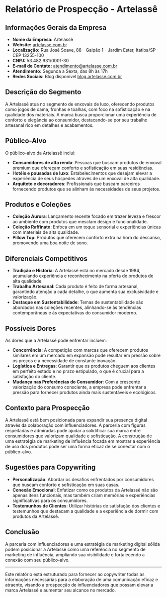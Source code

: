 # Relatório de Prospecção - Artelassê

## Informações Gerais da Empresa
- **Nome da Empresa:** Artelassê
- **Website:** [artelasse.com.br](https://www.artelasse.com.br)
- **Localização:** Rua José Soave, 88 - Galpão 1 - Jardim Ester, Itatiba/SP - CEP 13255-100
- **CNPJ:** 53.482.931/0001-30
- **E-mail de Contato:** atendimento@artelasse.com.br
- **Atendimento:** Segunda a Sexta, das 8h às 17h
- **Redes Sociais:** Blog disponível [blog.artelasse.com.br](https://blog.artelasse.com.br)

## Descrição do Segmento
A Artelassê atua no segmento de enxovais de luxo, oferecendo produtos como jogos de cama, fronhas e toalhas, com foco na sofisticação e na qualidade dos materiais. A marca busca proporcionar uma experiência de conforto e elegância ao consumidor, destacando-se por seu trabalho artesanal rico em detalhes e acabamentos.

## Público-Alvo
O público-alvo da Artelassê inclui:
- **Consumidores de alta renda**: Pessoas que buscam produtos de enxoval premium que ofereçam conforto e sofisticação em suas residências.
- **Hotéis e pousadas de luxo**: Estabelecimentos que desejam elevar a experiência de seus hóspedes através de um enxoval de alta qualidade.
- **Arquiteto e decoradores**: Profissionais que buscam parceiros fornecendo produtos que se alinham às necessidades de seus projetos.

## Produtos e Coleções
- **Coleção Aurora**: Lançamento recente focado em trazer leveza e frescor ao ambiente com produtos que mesclam design e funcionalidade.
- **Coleção Raffinato**: Enfoca em um toque sensorial e experiências únicas com materiais de alta qualidade.
- **Pillow Top**: Produtos que oferecem conforto extra na hora do descanso, promovendo uma boa noite de sono.

## Diferenciais Competitivos
- **Tradição e História**: A Artelassê está no mercado desde 1984, acumulando experiência e reconhecimento na oferta de produtos de alta qualidade.
- **Trabalho Artesanal**: Cada produto é feito de forma artesanal, garantindo atenção a cada detalhe, o que aumenta sua exclusividade e valorização.
- **Destaque em Sustentabilidade**: Temas de sustentabilidade são abordados nas coleções recentes, alinhando-se às tendências contemporâneas e às expectativas do consumidor moderno.

## Possíveis Dores
As dores que a Artelassê pode enfrentar incluem:
- **Concorrência**: A competição com marcas que oferecem produtos similares em um mercado em expansão pode resultar em pressão sobre os preços e a necessidade de constante inovação.
- **Logística e Entregas**: Garantir que os produtos cheguem aos clientes em perfeito estado e no prazo estipulado, o que é crucial para a satisfação do cliente.
- **Mudança nas Preferências do Consumidor**: Com a crescente valorização do consumo consciente, a empresa pode enfrentar a pressão para fornecer produtos ainda mais sustentáveis e ecológicos.

## Contexto para Prospecção
A Artelassê está bem posicionada para expandir sua presença digital através da colaboração com influenciadores. A parceria com figuras respeitadas e admiradas pode ajudar a solidificar sua marca entre consumidores que valorizam qualidade e sofisticação. A construção de uma estratégia de marketing de influência focada em mostrar a experiência de uso dos produtos pode ser uma forma eficaz de se conectar com o público-alvo.

## Sugestões para Copywriting
- **Personalização**: Abordar os desafios enfrentados por consumidores que buscam conforto e sofisticação em suas casas.
- **Conexão Emocional**: Enfatizar como os produtos da Artelassê não são apenas itens funcionais, mas também criam memórias e experiências significativas para os consumidores.
- **Testemunhos de Clientes**: Utilizar histórias de satisfação dos clientes e testemunhos que destacam a qualidade e a experiência de dormir com produtos da Artelassê.

## Conclusão
A parceria com influenciadores e uma estratégia de marketing digital sólida podem posicionar a Artelassê como uma referência no segmento de marketing de influência, ampliando sua visibilidade e fortalecendo a conexão com seu público-alvo. 

---

Este relatório está estruturado para fornecer ao copywriter todas as informações necessárias para a elaboração de uma comunicação eficaz e atraente, visando a prospecção de influenciadores que possam elevar a marca Artelassê e aumentar seu alcance no mercado.
